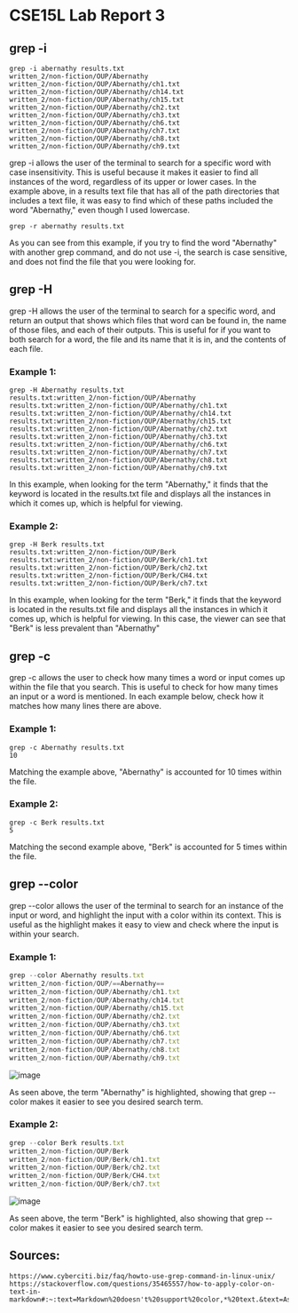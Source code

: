 # CSE15L Lab Report 3
## grep -i
```
grep -i abernathy results.txt
written_2/non-fiction/OUP/Abernathy
written_2/non-fiction/OUP/Abernathy/ch1.txt
written_2/non-fiction/OUP/Abernathy/ch14.txt
written_2/non-fiction/OUP/Abernathy/ch15.txt
written_2/non-fiction/OUP/Abernathy/ch2.txt
written_2/non-fiction/OUP/Abernathy/ch3.txt
written_2/non-fiction/OUP/Abernathy/ch6.txt
written_2/non-fiction/OUP/Abernathy/ch7.txt
written_2/non-fiction/OUP/Abernathy/ch8.txt
written_2/non-fiction/OUP/Abernathy/ch9.txt

```
grep -i allows the user of the terminal to search for a specific word with case insensitivity. This is useful because it makes it easier to find all instances of the word,
regardless of its upper or lower cases. In the example above, in a results text file that has all of the path directories that includes a text file, it was easy to find which
of these paths included the word "Abernathy," even though I used lowercase. 
```
grep -r abernathy results.txt
```
As you can see from this example, if you try to find the word "Abernathy" with another grep command, and do not use -i, the search is case sensitive, and does not find the
file that you were looking for.
## grep -H
grep -H allows the user of the terminal to search for a specific word, and return an output that shows which files that word can be found in, the name of those files,
and each of their outputs. This is useful for if you want to both search for a word, the file and its name that it is in, and the contents of each file.
### Example 1:
```
grep -H Abernathy results.txt
results.txt:written_2/non-fiction/OUP/Abernathy
results.txt:written_2/non-fiction/OUP/Abernathy/ch1.txt
results.txt:written_2/non-fiction/OUP/Abernathy/ch14.txt
results.txt:written_2/non-fiction/OUP/Abernathy/ch15.txt
results.txt:written_2/non-fiction/OUP/Abernathy/ch2.txt
results.txt:written_2/non-fiction/OUP/Abernathy/ch3.txt
results.txt:written_2/non-fiction/OUP/Abernathy/ch6.txt
results.txt:written_2/non-fiction/OUP/Abernathy/ch7.txt
results.txt:written_2/non-fiction/OUP/Abernathy/ch8.txt
results.txt:written_2/non-fiction/OUP/Abernathy/ch9.txt
```
In this example, when looking for the term "Abernathy," it finds that the keyword is located in the results.txt file and displays all the instances in which it comes up, which is helpful for viewing. 

### Example 2:
```
grep -H Berk results.txt
results.txt:written_2/non-fiction/OUP/Berk
results.txt:written_2/non-fiction/OUP/Berk/ch1.txt
results.txt:written_2/non-fiction/OUP/Berk/ch2.txt
results.txt:written_2/non-fiction/OUP/Berk/CH4.txt
results.txt:written_2/non-fiction/OUP/Berk/ch7.txt
```
In this example, when looking for the term "Berk," it finds that the keyword is located in the results.txt file and displays all the instances in which it comes up, which is helpful for viewing. In this case, the viewer can see that "Berk" is less prevalent than "Abernathy"
## grep -c
grep -c allows the user to check how many times a word or input comes up within the file that you search. This is useful to check for how many times an input or a word
is mentioned. In each example below, check how it matches how many lines there are above.
### Example 1:
```
grep -c Abernathy results.txt
10
```
Matching the example above, "Abernathy" is accounted for 10 times within the file. 

### Example 2: 
```
grep -c Berk results.txt
5
```
Matching the second example above, "Berk" is accounted for 5 times within the file.

## grep --color
grep --color allows the user of the terminal to search for an instance of the input or word, and highlight the input with a color within its context. This is useful as
the highlight makes it easy to view and check where the input is within your search. 
### Example 1:
```javascript
grep --color Abernathy results.txt 
written_2/non-fiction/OUP/==Abernathy==
written_2/non-fiction/OUP/Abernathy/ch1.txt
written_2/non-fiction/OUP/Abernathy/ch14.txt
written_2/non-fiction/OUP/Abernathy/ch15.txt
written_2/non-fiction/OUP/Abernathy/ch2.txt
written_2/non-fiction/OUP/Abernathy/ch3.txt
written_2/non-fiction/OUP/Abernathy/ch6.txt
written_2/non-fiction/OUP/Abernathy/ch7.txt
written_2/non-fiction/OUP/Abernathy/ch8.txt
written_2/non-fiction/OUP/Abernathy/ch9.txt
```
![image](https://user-images.githubusercontent.com/122497078/218635079-556008c0-06c5-4db3-8830-18b7c33cd9c5.png)

As seen above, the term "Abernathy" is highlighted, showing that grep --color makes it easier to see you desired search term.

### Example 2: 
```javascript
grep --color Berk results.txt
written_2/non-fiction/OUP/Berk
written_2/non-fiction/OUP/Berk/ch1.txt
written_2/non-fiction/OUP/Berk/ch2.txt
written_2/non-fiction/OUP/Berk/CH4.txt
written_2/non-fiction/OUP/Berk/ch7.txt
```
![image](https://user-images.githubusercontent.com/122497078/218635196-b18ad135-cd4a-4338-a1fd-ccb3b58a2e06.png)

As seen above, the term "Berk" is highlighted, also showing that grep --color makes it easier to see you desired search term.

## Sources:
```
https://www.cyberciti.biz/faq/howto-use-grep-command-in-linux-unix/
https://stackoverflow.com/questions/35465557/how-to-apply-color-on-text-in-markdown#:~:text=Markdown%20doesn't%20support%20color,*%20text.&text=As%20the%20original%2Fofficial%20syntax,for%20writing%20for%20the%20web.
```
